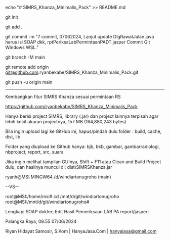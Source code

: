 echo "# SIMRS_Khanza_Minimalis_Pack" >> README.md

git init

git add .

git commit -m "7 commit, 07062024, Lanjut update DlgRawatJalan.java harus isi SOAP dkk, rptPeriksaLabPermintaanPADT.jasper Commit Git Windows WSL."

git branch -M main

git remote add origin git@github.com:ryanbekabe/SIMRS_Khanza_Minimalis_Pack.git

git push -u origin main

____

Kembangkan fitur SIMRS Khanza sesuai permintaan RS

https://github.com/ryanbekabe/SIMRS_Khanza_Minimalis_Pack

Hanya berisi project SIMRS, library (.jar) dan project lainnya terpisah agar lebih kecil ukuran projectnya, 157 MB (164,880,243 bytes)

Bila ingin upload lagi ke GitHub ini, hapus/pindah dulu folder : build, cache, dist, lib

Folder yang diupload ke Github hanya: bjb, bkb, gambar, gambarradiologi, nbproject, report, src, suara

Jika ingin melihat tampilan GUInya, Shift + F11 atau Clean and Build Project dulu, dan hasilnya muncul di: dist\SIMRSKhanza.jar


ryanh@MSI MINGW64 /d/windiartonugroho (main)

--VS--

root@MSI:/home/msi# cd /mnt/d/git/windiartonugroho
root@MSI:/mnt/d/git/windiartonugroho#


Lengkapi SOAP dokter; Edit Hasil Pemeriksaan LAB PA report/jasper;


Palangka Raya, 08.55 07/06/2024

Riyan Hidayat Samosir, S.Kom | HanyaJasa.Com | hanyajasa@gmail.com
